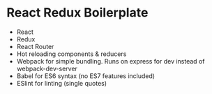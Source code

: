 # React Redux Boilerplate

- React
- Redux
- React Router
- Hot reloading components & reducers
- Webpack for simple bundling. Runs on express for dev instead of webpack-dev-server
- Babel for ES6 syntax (no ES7 features included)
- ESlint for linting (single quotes)
